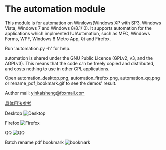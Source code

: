 # The automation module

This module is for automation on Windows(Windows XP with SP3, Windows Vista, Windows 7 and Windows 8/8.1/10).
It supports automation for the applications which implmented IUIAutomation, such as MFC, Windows Forms, WPF, Windows 8 Metro App, Qt and Firefox.

Run 'automation.py -h' for help.

automation is shared under the GNU Public Licence (GPLv2, v3, and the AGPLv3).
This means that the code can be freely copied and distributed, and costs nothing to use in other GPL applications.

Open automation_desktop.png, automation_firefox.png, automation_qq.png or rename_pdf_bookmark.gif to see the demos' result.

Author mail: yinkaisheng@foxmail.com

[具体用法参考](http://www.cnblogs.com/Yinkaisheng/p/3444132.html)

Desktop
![Desktop](https://raw.githubusercontent.com/yinkaisheng/Python-UIAutomation-for-Windows/master/automation_desktop.png)

Firefox
![Firefox](https://raw.githubusercontent.com/yinkaisheng/Python-UIAutomation-for-Windows/master/automation_firefox.png)

QQ
![QQ](https://raw.githubusercontent.com/yinkaisheng/Python-UIAutomation-for-Windows/master/automation_qq.png)

Batch rename pdf bookmark
![bookmark](https://raw.githubusercontent.com/yinkaisheng/Python-UIAutomation-for-Windows/master/rename_pdf_bookmark.gif)